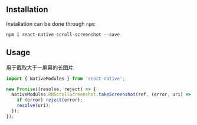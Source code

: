 ## Installation
Installation can be done through ``npm``:

```shell
npm i react-native-scroll-screenshot --save
```

## Usage
用于截取大于一屏幕的长图片

```js
import { NativeModules } from 'react-native';
```

```jsx
new Promise((resolve, reject) => {
  NativeModules.RNScrollScreenshot.takeScreenshot(ref, (error, uri) => {
    if (error) reject(error);
    resolve(uri);
  });
});
```
